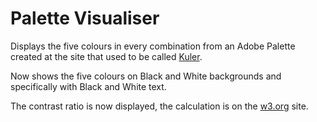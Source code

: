 # Palette Visualiser

Displays the five colours in every combination from an Adobe Palette created
at the site that used to be called [Kuler](color.adobe.com).

Now shows the five colours on Black and White backgrounds and specifically
with Black and White text.

The contrast ratio is now displayed, the calculation is
on the [w3.org](http://www.w3.org/TR/WCAG20/#contrast-ratiodef) site.
